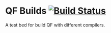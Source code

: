 # QF Builds [![Build Status](https://travis-ci.org/dns23/qfbuilds.svg?branch=master)](https://travis-ci.org/dns23/qfbuilds)

A test bed for build QF with different compilers.
